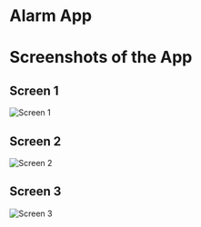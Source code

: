 # Alarm App


# Screenshots of the App
## Screen 1
![Screen 1](https://i.ibb.co/Wz6vmHQ/Alarm-App-Screen-1.png)
## Screen 2
![Screen 2](https://i.ibb.co/0F14KvC/Alarm-App-Screen-2.png)
## Screen 3
![Screen 3](https://i.ibb.co/yqL7q8d/Alarm-App-Screen-3.png)
